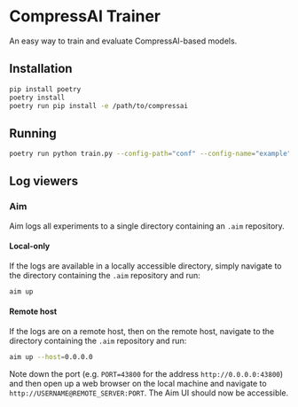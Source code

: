# CompressAI Trainer

An easy way to train and evaluate CompressAI-based models.

## Installation

```bash
pip install poetry
poetry install
poetry run pip install -e /path/to/compressai
```

## Running

```bash
poetry run python train.py --config-path="conf" --config-name="example"
```

## Log viewers

### Aim

Aim logs all experiments to a single directory containing an `.aim` repository.

#### Local-only

If the logs are available in a locally accessible directory, simply navigate to the directory containing the `.aim` repository and run:
```bash
aim up
```

#### Remote host

If the logs are on a remote host, then on the remote host, navigate to the directory containing the `.aim` repository and run:
```bash
aim up --host=0.0.0.0
```

Note down the port (e.g. `PORT=43800` for the address `http://0.0.0.0:43800`) and then open up a web browser on the local machine and navigate to `http://USERNAME@REMOTE_SERVER:PORT`. The Aim UI should now be accessible.
